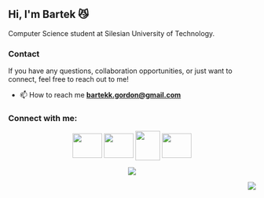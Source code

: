 ## Hi, I'm Bartek 😼  
Computer Science student at Silesian University of Technology.

### Contact

If you have any questions, collaboration opportunities, or just want to connect, feel free to reach out to me!
- 📫 How to reach me <a href="mailto:bartekk.gordon@gmail.com"> **bartekk.gordon@gmail.com** </a>

<h3 align="left">Connect with me:</h3>
<p align="center">
<a href="https://twitter.com/szejkerekk" target="blank"><img align="center" src="https://raw.githubusercontent.com/rahuldkjain/github-profile-readme-generator/master/src/images/icons/Social/twitter.svg" height="50" width="60" /></a>
<a href="https://www.linkedin.com/in/bartekgordon/" target="blank"><img align="center" src="https://raw.githubusercontent.com/rahuldkjain/github-profile-readme-generator/master/src/images/icons/Social/linked-in-alt.svg" height="50" width="60" /></a>
<a href="https://www.facebook.com/XDDJD/" target="blank"><img align="center" src="https://raw.githubusercontent.com/rahuldkjain/github-profile-readme-generator/master/src/images/icons/Social/facebook.svg" height="60" width="50" /></a>
<a href="https://www.instagram.com/bartusgordon/" target="blank"><img align="center" src="https://raw.githubusercontent.com/rahuldkjain/github-profile-readme-generator/master/src/images/icons/Social/instagram.svg" height="50" width="60" /></a>
</p>

<p align="center"> <img align="center" src="https://github-readme-stats.vercel.app/api/top-langs?username=szejkerek&show_icons=true&locale=en&layout=compact&theme=aura_dark"/> </p>

<p align="right"> <img src="https://komarev.com/ghpvc/?username=szejkerek&label=Profile%20views&color=0e75b6&style=flat&color=red"/> </p>
